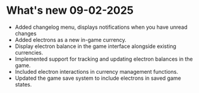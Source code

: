 # What's new 09-02-2025

- Added changelog menu, displays notifications when you have unread changes
- Added electrons as a new in-game currency.
- Display electron balance in the game interface alongside existing currencies.
- Implemented support for tracking and updating electron balances in the game.
- Included electron interactions in currency management functions.
- Updated the game save system to include electrons in saved game states.

